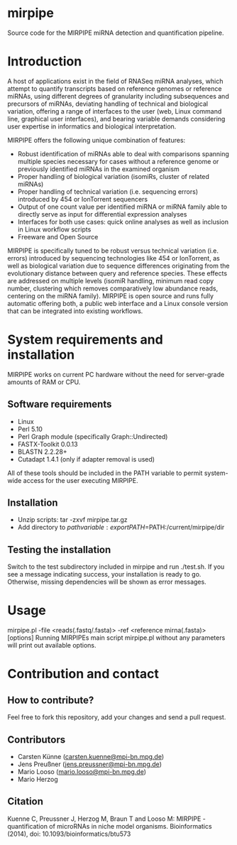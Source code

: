 mirpipe
=======

Source code for the MIRPIPE miRNA detection and quantification pipeline.

Introduction
============

A host of applications exist in the field of RNASeq miRNA analyses, which attempt to quantify transcripts based on reference genomes or reference miRNAs, using different degrees of granularity including subsequences and precursors of miRNAs, deviating handling of technical and biological variation, offering a range of interfaces to the user (web, Linux command line, graphical user interfaces), and bearing variable demands considering user expertise in informatics and biological interpretation.

MIRPIPE offers the following unique combination of features:
- Robust identification of miRNAs able to deal with comparisons spanning multiple species necessary for cases without a reference genome or previously identified miRNAs in the examined organism
- Proper handling of biological variation (isomiRs, cluster of related miRNAs)
- Proper handling of technical variation (i.e. sequencing errors) introduced by 454 or IonTorrent sequencers
- Output of one count value per identified miRNA or miRNA family able to directly serve as input for differential expression analyses
- Interfaces for both use cases: quick online analyses as well as inclusion in Linux workflow scripts
- Freeware and Open Source

MIRPIPE is specifically tuned to be robust versus technical variation (i.e. errors) introduced by sequencing technologies like 454 or IonTorrent, as well as biological variation due to sequence differences originating from the evolutionary distance between query and reference species. These effects are addressed on multiple levels (isomiR handling, minimum read copy number, clustering which removes comparatively low abundance reads, centering on the miRNA family). MIRPIPE is open source and runs fully automatic offering both, a public web interface and a Linux console version that can be integrated into existing workflows.

System requirements and installation
====================================

MIRPIPE works on current PC hardware without the need for server-grade amounts of RAM or CPU.

## Software requirements

- Linux
- Perl 5.10
- Perl Graph module (specifically Graph::Undirected)
- FASTX-Toolkit 0.0.13
- BLASTN 2.2.28+
- Cutadapt 1.4.1 (only if adapter removal is used)

All of these tools should be included in the PATH variable to permit system-wide access for the user executing MIRPIPE.

## Installation

- Unzip scripts: tar -zxvf mirpipe.tar.gz
- Add directory to $path variable: export PATH=$PATH:/current/mirpipe/dir

## Testing the installation

Switch to the test subdirectory included in mirpipe and run ./test.sh. If you see a message indicating success, your installation is ready to go. Otherwise, missing dependencies will be shown as error messages.

Usage
=====

mirpipe.pl -file <reads(.fastq/.fasta)> -ref <reference mirna(.fasta)> [options]
Running MIRPIPEs main script mirpipe.pl without any parameters will print out available options.

Contribution and contact
========================

## How to contribute?
Feel free to fork this repository, add your changes and send a pull request.

## Contributors

- Carsten Künne (carsten.kuenne@mpi-bn.mpg.de)
- Jens Preußner (jens.preussner@mpi-bn.mpg.de)
- Mario Looso (mario.looso@mpi-bn.mpg.de)
- Mario Herzog

## Citation

Kuenne C, Preussner J, Herzog M, Braun T and Looso M: MIRPIPE - quantification of microRNAs in niche model organisms. Bioinformatics (2014), doi: 10.1093/bioinformatics/btu573

